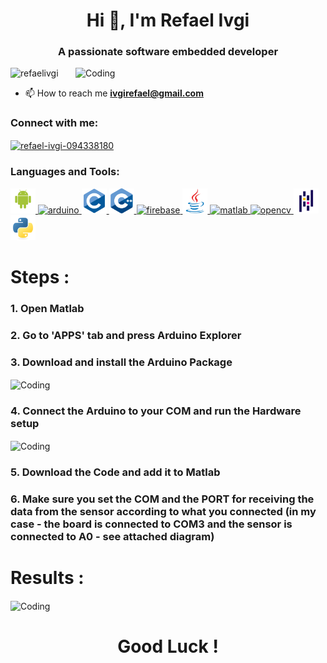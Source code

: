 
<h1 align="center">Hi 👋, I'm Refael Ivgi</h1>
<h3 align="center">A passionate software embedded developer</h3>

<img align="right" alt="Coding" width="400" src="https://cdn.dribbble.com/users/2520294/screenshots/7269423/media/8db02365a1363822ae9f0554cf3d4469.gif" >
<p align="left"> <img src="https://komarev.com/ghpvc/?username=refaelivgi&label=Profile%20views&color=0e75b6&style=flat" alt="refaelivgi" /> </p>

- 📫 How to reach me **ivgirefael@gmail.com**

<h3 align="left">Connect with me:</h3>
<p align="left">
<a href="https://linkedin.com/in/refael-ivgi-094338180" target="blank"><img align="center" src="https://raw.githubusercontent.com/rahuldkjain/github-profile-readme-generator/master/src/images/icons/Social/linked-in-alt.svg" alt="refael-ivgi-094338180" height="30" width="40" /></a>
</p>

<h3 align="left">Languages and Tools:</h3>
<p align="left"> <a href="https://developer.android.com" target="_blank" rel="noreferrer"> <img src="https://raw.githubusercontent.com/devicons/devicon/master/icons/android/android-original-wordmark.svg" alt="android" width="40" height="40"/> </a> <a href="https://www.arduino.cc/" target="_blank" rel="noreferrer"> <img src="https://cdn.worldvectorlogo.com/logos/arduino-1.svg" alt="arduino" width="40" height="40"/> </a> <a href="https://www.cprogramming.com/" target="_blank" rel="noreferrer"> <img src="https://raw.githubusercontent.com/devicons/devicon/master/icons/c/c-original.svg" alt="c" width="40" height="40"/> </a> <a href="https://www.w3schools.com/cpp/" target="_blank" rel="noreferrer"> <img src="https://raw.githubusercontent.com/devicons/devicon/master/icons/cplusplus/cplusplus-original.svg" alt="cplusplus" width="40" height="40"/> </a> <a href="https://firebase.google.com/" target="_blank" rel="noreferrer"> <img src="https://www.vectorlogo.zone/logos/firebase/firebase-icon.svg" alt="firebase" width="40" height="40"/> </a> <a href="https://www.java.com" target="_blank" rel="noreferrer"> <img src="https://raw.githubusercontent.com/devicons/devicon/master/icons/java/java-original.svg" alt="java" width="40" height="40"/> </a> <a href="https://www.mathworks.com/" target="_blank" rel="noreferrer"> <img src="https://upload.wikimedia.org/wikipedia/commons/2/21/Matlab_Logo.png" alt="matlab" width="40" height="40"/> </a> <a href="https://opencv.org/" target="_blank" rel="noreferrer"> <img src="https://www.vectorlogo.zone/logos/opencv/opencv-icon.svg" alt="opencv" width="40" height="40"/> </a> <a href="https://pandas.pydata.org/" target="_blank" rel="noreferrer"> <img src="https://raw.githubusercontent.com/devicons/devicon/2ae2a900d2f041da66e950e4d48052658d850630/icons/pandas/pandas-original.svg" alt="pandas" width="40" height="40"/> </a> <a href="https://www.python.org" target="_blank" rel="noreferrer"> <img src="https://raw.githubusercontent.com/devicons/devicon/master/icons/python/python-original.svg" alt="python" width="40" height="40"/> </a> </p>


<h1 align="left">Steps : </h1>
<h3 align="left">1. Open Matlab </h3>
<h3 align="left">2. Go to 'APPS' tab and press Arduino Explorer </h3>
<h3 align="left">3. Download and install the Arduino Package </h3>

<img align="center" alt="Coding" width="400" src="https://github.com/RefaelIvgi/HeartBeatSensor-Matlab-/blob/main/hb1.PNG" >

<h3 align="left">4. Connect the Arduino to your COM and run the Hardware setup </h3>
<img align="center" alt="Coding" width="400" src="https://github.com/RefaelIvgi/HeartBeatSensor-Matlab-/blob/main/hb2.PNG" >

<h3 align="left">5. Download the Code and add it to Matlab </h3>
<h3 align="left">6. Make sure you set the COM and the PORT for receiving the data from the sensor according to what you connected (in my case - the board is connected to COM3 and the sensor is connected to A0 - see attached diagram) </h3>

<h1 align="left">Results : </h1>

<img align="center" alt="Coding" width="400" src="https://github.com/RefaelIvgi/HeartBeatSensor-Matlab-/blob/main/hb3.PNG" >

<h1 align="center"> Good Luck ! </h1>






